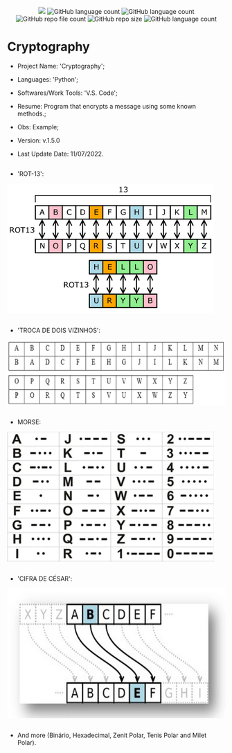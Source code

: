 <p align="center">
  <img src="http://img.shields.io/static/v1?label=STATUS&message=Concluded&color=blue&style=flat"/>
  <img alt="GitHub language count" src="https://img.shields.io/github/languages/count/Rafa-KozAnd/Cryptography">
  <img alt="GitHub language count" src="https://img.shields.io/github/languages/top/Rafa-KozAnd/Cryptography">
  <img alt="GitHub repo file count" src="https://img.shields.io/github/directory-file-count/Rafa-KozAnd/Cryptography">
  <img alt="GitHub repo size" src="https://img.shields.io/github/repo-size/Rafa-KozAnd/Cryptography">
  <img alt="GitHub language count" src="https://img.shields.io/github/license/Rafa-KozAnd/Cryptography">
</p>

# Cryptography

- Project Name: 'Cryptography';
- Languages: 'Python';
- Softwares/Work Tools: 'V.S. Code';
- Resume: Program that encrypts a message using some known methods.;
- Obs: Example;
- Version: v.1.5.0

- Last Update Date: 11/07/2022.

##

- 'ROT-13':
<div>
  <img align="center" height="300" widht="300" src="/Print/ROT13.jpg" />
</div><br>

- 'TROCA DE DOIS VIZINHOS':
<div>
  <img align="center" height="150" widht="150" src="/Print/DoisVizinhos.jpg" />
</div><br>

- MORSE:
<div>
  <img align="center" height="300" widht="300" src="/Print/Morse.jpg" />
</div><br>

- 'CIFRA DE CÉSAR':
<div>
  <img align="center" height="300" widht="300" src="/Print/Cesar.jpg" />
</div><br>

- And more (Binário, Hexadecimal, Zenit Polar, Tenis Polar and Milet Polar).
